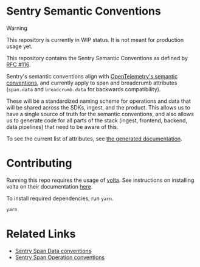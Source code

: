 # Sentry Semantic Conventions

> [!WARNING]  
> This repository is currently in WIP status. It is not meant for production usage yet.

This repository contains the Sentry Semantic Conventions as defined by [RFC #116](https://github.com/getsentry/rfcs/blob/main/text/0116-sentry-semantic-conventions.md).

Sentry's semantic conventions align with [OpenTelemetry's semantic conventions](https://opentelemetry.io/docs/concepts/semantic-conventions/), and currently apply to span and breadcrumb attributes (`span.data` and `breadcrumb.data` for backwards compatibility).

These will be a standardized naming scheme for operations and data that will be shared across the SDKs, ingest, and the product. This allows us to have a single source of truth for the semantic conventions, and also allows us to generate code for all parts of the stack (ingest, frontend, backend, data pipelines) that need to be aware of this.

To see the current list of attributes, see [the generated documentation](generated/attributes/index.md).

# Contributing

Running this repo requires the usage of [volta](https://volta.sh/). See instructions on installing volta on their documentation [here](https://docs.volta.sh/guide/getting-started).

To install required dependencies, run `yarn`.

```bash
yarn
```

# Related Links

- [Sentry Span Data conventions](https://develop.sentry.dev/sdk/performance/span-data-conventions/)
- [Sentry Span Operation conventions](https://develop.sentry.dev/sdk/performance/span-operations/)
